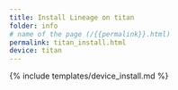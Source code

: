 ```yaml
---
title: Install Lineage on titan
folder: info
# name of the page (/{{permalink}}.html)
permalink: titan_install.html
device: titan
---
```

{% include templates/device_install.md %}
